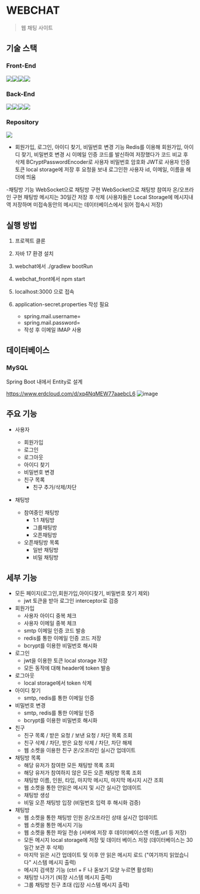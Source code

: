 # WEBCHAT
> 웹 채팅 사이트

## 기술 스택 
### Front-End
<img src="https://img.shields.io/badge/react-61DAFB?style=for-the-badge&logo=react&logoColor=black"><img src="https://img.shields.io/badge/html5-E34F26?style=for-the-badge&logo=html5&logoColor=white"><img src="https://img.shields.io/badge/css-1572B6?style=for-the-badge&logo=css3&logoColor=white"><img src="https://img.shields.io/badge/javascript-F7DF1E?style=for-the-badge&logo=javascript&logoColor=black">

### Back-End
<img src="https://img.shields.io/badge/java-007396?style=for-the-badge&logo=java&logoColor=white"><img src="https://img.shields.io/badge/springboot-6DB33F?style=for-the-badge&logo=springboot&logoColor=white"><img src="https://img.shields.io/badge/mysql-4479A1?style=for-the-badge&logo=mysql&logoColor=white"><img src="https://img.shields.io/badge/Redis-DC382D?style=for-the-badge&logo=Redis&logoColor=white"> 

### Repository
<img src="https://img.shields.io/badge/github-181717?style=for-the-badge&logo=github&logoColor=white">


- 회원가입, 로그인, 아이디 찾기, 비밀번호 변경 기능
Redis를 이용해 회원가입, 아이디 찾기, 비밀번호 변경 시 이메일 인증 코드를 발신하여 저장했다가 코드 비교 후 삭제
BCryptPasswordEncoder로 사용자 비밀번호 암호화
JWT로 사용자 인증 토큰 local storage에 저장 후 요청을 보내 로그인한 사용자 id, 이메일, 이름을 헤더에 띄움

-채팅방 기능
WebSocket으로 채팅방 구현
WebSocket으로 채팅방 참여자 온/오프라인 구현
채팅방 메시지는 30일간 저장 후 삭제 (사용자들은 Local Storage에 메시지내역 저장하며 미접속동안의 메시지는 데이터베이스에서 읽어 접속시 저장)

## 실행 방법
1. 프로젝트 클론

2. 자바 17 환경 설치

3. webchat에서 ./gradlew bootRun

4. webchat_front에서 npm start

5. localhost:3000 으로 접속

6. application-secret.properties 작성 필요
    + spring.mail.username=
    + spring.mail.password=
    + 작성 후 이메일 IMAP 사용 

## 데이터베이스
###  MySQL
Spring Boot 내에서 Entity로 설계

https://www.erdcloud.com/d/xq4NqMEW77aaebcL6
![image](https://github.com/user-attachments/assets/a01027ff-8230-4aa1-bc44-12d340410173)


## 주요 기능
+ 사용자
  + 회원가입 
  + 로그인
  + 로그아웃
  + 아이디 찾기
  + 비밀번호 변경
  + 친구 목록
    + 친구 추가/삭제/차단

+ 채팅방
  + 참여중인 채팅방
    + 1:1 채팅방
    + 그룹채팅방
    + 오픈채팅방
  + 오픈채팅방 목록
    + 일반 채팅방
    + 비밀 채팅방
   
## 세부 기능
+ 모든 페이지(로그인,회원가입,아이디찾기, 비밀번호 찾기 제외)
  + jwt 토큰을 받아 로그인 interceptor로 검증
+ 회원가입
  + 사용자 아이디 중복 체크
  + 사용자 이메일 중복 체크
  + smtp 이메일 인증 코드 발송
  + redis를 통한 이메일 인증 코드 저장
  + bcrypt를 이용한 비밀번호 해시화
+ 로그인
  + jwt을 이용한 토큰 local storage 저장
  + 모든 동작에 대해 header에 token 발송
+ 로그아웃
  + local storage에서 token 삭제
+ 아이디 찾기
  + smtp, redis를 통한 이메일 인증
+ 비밀번호 변경
  + smtp, redis를 통한 이메일 인증
  + bcrypt를 이용한 비밀번호 해시화
+ 친구
  + 친구 목록 / 받은 요청 / 보낸 요청 / 차단 목록 조회
  + 친구 삭제 / 차단, 받은 요청 삭제 / 차단, 차단 해제
  + 웹 소켓을 이용한 친구 온/오프라인 실시간 업데이트
+ 채팅방 목록
  + 해당 유저가 참여한 모든 채팅방 목록 조회
  + 해당 유저가 참여하지 않은 모든 오픈 채팅방 목록 조회
  + 채팅방 이름, 인원, 타입, 마지막 메시지, 마지막 메시지 시간 조회
  + 웹 소켓을 통한 안읽은 메시지 및 시간 실시간 업데이트
  + 채팅방 생성
  + 비밀 오픈 채팅방 입장 (비밀번호 입력 후 해시화 검증)
+ 채팅방
  + 웹 소켓을 통한 채팅방 인원 온/오프라인 상태 실시간 업데이트
  + 웹 소켓을 통한 메시지 기능
  + 웹 소켓을 통한 파일 전송 (서버에 저장 후 데이터베이스엔 이름,url 등 저장)
  + 모든 메시지 local storage에 저장 및 데이터 베이스 저장 (데이터베이스는 30일간 보관 후 삭제)
  + 마지막 읽은 시간 업데이트 및 이후 안 읽은 메시지 로드 ("여기까지 읽었습니다" 시스템 메시지 출력)
  + 메시지 검색창 기능 (ctrl + F 나 돋보기 모양 누르면 활성화)
  + 채팅방 나가기 (퇴장 시스템 메시지 출력)
  + 그룹 채팅방 친구 초대 (입장 시스템 메시지 출력)
